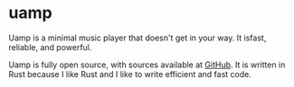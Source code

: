 # uamp
Uamp is a minimal music player that doesn't get in your way. It isfast,
reliable, and powerful.

Uamp is fully open source, with sources available at
[GitHub](https://github.com/BonnyAD9/uamp). It is written in Rust because I
like Rust and I like to write efficient and fast code.
